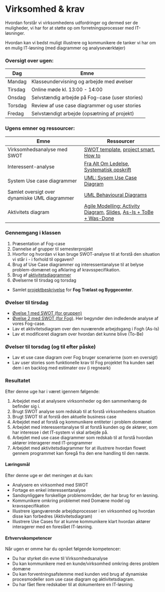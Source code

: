 # Virksomhed & krav

Hvordan forstår vi virksomhedens udfordringer og dermed ser de muligheder, vi har for at støtte op om forretningsprocesser med IT-løsninger. 

Hvordan kan vi bedst muligt illustrere og kommunikere de tanker vi har om en mulig IT-løsning (med diagrammer og analyseværktøjer)

### Oversigt over ugen:  

| Dag     | Emne                                     |
| ------- | ---------------------------------------- |
| Mandag  | Klasseundervisning og arbejde med øvelser                      |
| Tirsdag | Online møde kl. 13:00 - 14:00 |
| Onsdag  | Selvstændig arbejde på Fog-case (user stories)           |
| Torsdag | Review af use case diagrammer og user stories |
| Fredag  | Selvstændigt arbejde (opsætning af projekt) |

### Ugens emner og ressourcer:  

| Emne                                     | Ressourcer                               |
| --------------------------| ---------------------------------------- |
| Virksomhedsanalyse med SWOT| [SWOT template](https://docs.google.com/document/d/1dx_X541_HV2mQpov0UOZh4lDdvGmq-tSllhKzNhD0G8/edit?usp=sharing), [project smart](https://www.projectsmart.co.uk/swot-analysis.php), [How to](https://www.smartdraw.com/swot-analysis/) |
|Interessent-analyse| [Fra Alt Om Ledelse](https://altomledelse.dk/interessentanalyse/), [Systematisk opskrift](Interessentanalyse.pdf)|
| System Use case diagrammer               | [UML: Sysem Use Case Diagram](http://www.uml-diagrams.org/use-case-diagrams.html) |
| Samlet oversigt over dynamiske UML diagrammer | [UML Behavioural Diagrams](https://www.tutorialspoint.com/object_oriented_analysis_design/pdf/ooad_uml_behavioural_diagrams.pdf)|
| Aktivitets diagram        | [Agile Modelling: Activity Diagram](http://agilemodeling.com/style/activityDiagram.htm), [Slides](SWD_Lektion8_ActivityDiagrams.pdf), [As-Is + ToBe + Was-Done](activitydiagrams.md) |

### Gennemgang i klassen
1. Præsentation af Fog-case
2. Dannelse af grupper til semesterprojekt
3. Hvorfor og hvordan vi kan bruge SWOT-analyse til at forstå den situation vi står i - i forhold til opgaven?
4. Brug af Use Case diagrammer og interessentanalyse til at belyse problem-domænet og afklaring af kravsspecifikation.
5. Brug af [aktivitetsdiagrammer](SWD_Lektion8_ActivityDiagrams.pdf)
5. Øvelserne til tirsdag og torsdag
- Samlet [projektbeskrivelse](Modul5/projekt/ProjektOpgave2019f.md) for **Fog Trælast og Byggecenter**.


### Øvelser til tirsdag
- [Øvelse 1 med SWOT (for gruppen)](cphbusinessSWOT.md)
- [Øvelse 2 med SWOT (for Fog)](fogcase.md). Her begynder den indledende analyse af vores Fog-case.
- Lav et aktivitetsdiagram over den nuværende arbejdsgang i Fogh (As-Is)
- Lav et modificeret diagram over hvordan det kunne blive (To-Be)

### Øvelser til torsdag (og til efter påske)
- Lav et use case diagram over Fog bruger scenarierne (som en oversigt)
- Lav user stories som funktionelle krav til Fog projektet fra kunden sæt dem i en backlog med estimater osv (i regneark)


### Resultatet

Efter denne uge har i været igennem følgende:

1. Arbejdet med at analysere virksomheder og den sammenhæng de befinder sig i.
2. Brugt SWOT analyse som redskab til at forstå virksomhedens situation
3. Brugt SWOT til at forstå den aktuelle business case
4. Arbejdet med at forstå og kommunikere entiteter i problem domænet
5. Arbejdet med interessentanalyse til at forstå kunden og de aktører, som har interesse i det IT-system vi skal arbejde på.
5. Arbejdet med use case diagrammer som redskab til at forstå hvordan aktører interagerer med IT-programmer
6. Arbejdet med aktivitetsdiagrammer for at illustrere hvordan flowet gennem programmet kan foregå fra den ene handling til den næste.

#### Læringsmål

Efter denne uge er det meningen at du kan:

- Analysere en virksomhed med SWOT
- Fortage en enkel interessentanalyse
- Sandsynliggøre forskellige problemområder, der har brug for en løsning.
- Kommunikere omkring problemet med Domæne model og kravsspecifikation
- Illustrere igangværende arbejdsprocesser i en virksomhed og hvordan disse kan forbedres (Aktivitetsdiagram)
- Illustrere Use Cases for at kunne kommunikere klart hvordan aktører interagerer med en foreslået IT-løsning.

#### Erhvervskompetencer

Når ugen er omme har du opnået følgende kompetencer:

- Du har styrket din evne til Virksomhedsanalyse
- Du kan kommunikere med en kunde/virksomhed omkring deres problem domæne
- Du kan forventningsafstemme med kunden ved brug af dynamiske procesmodeller som use case diagram og aktivitetsdiagram.
- Du har fået flere redskaber til at dokumentere en IT-løsning
  
